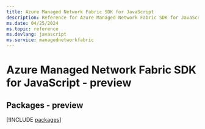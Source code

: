 ```yaml
---
title: Azure Managed Network Fabric SDK for JavaScript
description: Reference for Azure Managed Network Fabric SDK for JavaScript
ms.date: 04/25/2024
ms.topic: reference
ms.devlang: javascript
ms.service: managednetworkfabric
---
```

# Azure Managed Network Fabric SDK for JavaScript - preview
## Packages - preview
[!INCLUDE [packages](managed-network-fabric-index.md)]